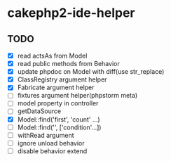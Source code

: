 # cakephp2-ide-helper

## TODO
- [x] read actsAs from Model
- [x] read public methods from Behavior
- [x] update phpdoc on Model with diff(use str_replace)
- [x] ClassRegistry argument helper
- [x] Fabricate argument helper
- [ ] fixtures argument helper(phpstorm meta)
- [ ] model property in controller
- [ ] getDataSource
- [x] Model::find('first', 'count' ...)
- [ ] Model::find('', ['condition'...])
- [ ] withRead argument
- [ ] ignore unload behavior
- [ ] disable behavior extend
